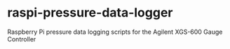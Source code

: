 # raspi-pressure-data-logger
Raspberry Pi pressure data logging scripts for the Agilent XGS-600 Gauge Controller
